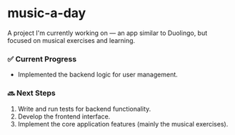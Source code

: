 # music-a-day
A project I'm currently working on — an app similar to Duolingo, but focused on musical exercises and learning.

### ✅ Current Progress
- Implemented the backend logic for user management.

### 🔜 Next Steps
1. Write and run tests for backend functionality.
2. Develop the frontend interface.
3. Implement the core application features (mainly the musical exercises).
